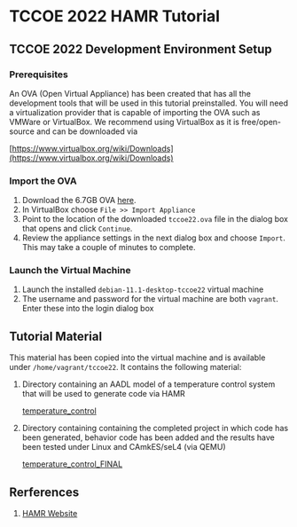 # TCCOE 2022 HAMR Tutorial

## TCCOE 2022 Development Environment Setup

### Prerequisites

An OVA (Open Virtual Appliance) has been created that has all the development tools that will be used in this tutorial preinstalled. You will need a virtualization provider that is capable of importing the OVA such as VMWare or VirtualBox.  We recommend using VirtualBox as it is free/open-source and can be downloaded via 

[https://www.virtualbox.org/wiki/Downloads](https://www.virtualbox.org/wiki/Downloads)


### Import the OVA

1. Download the 6.7GB OVA [here](https://drive.google.com/file/d/16bCMkBtSoHY9fZKJIEKdMjQK5K5C7w0P/view?usp=sharing).
1. In VirtualBox choose ``File >> Import Appliance``
1. Point to the location of the downloaded ``tccoe22.ova`` file in the dialog box that opens and click ``Continue``.
1. Review the appliance settings in the next dialog box and choose ``Import``.  This may take a couple of minutes to complete.

### Launch the Virtual Machine

1. Launch the installed ``debian-11.1-desktop-tccoe22`` virtual machine
2. The username and password for the virtual machine are both ``vagrant``.  Enter these into the login dialog box 


## Tutorial Material

This material has been copied into the virtual machine and is available under ``/home/vagrant/tccoe22``.  It contains the following material:

1. Directory containing an AADL model of a temperature control system that will be used to generate code via HAMR
 
   [temperature_control](temperature_control)
   
1. Directory containing containing the completed project in which code has been generated, behavior code has been 
   added and the results have been tested under Linux and CAmkES/seL4 (via QEMU)
   
   [temperature_control_FINAL](temperature_control_FINAL)

## Rerferences

1. [HAMR Website](https://hamr.sireum.org/)
